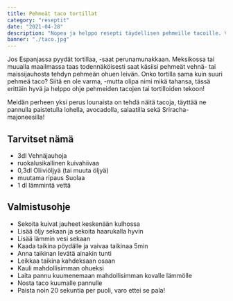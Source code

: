 ```yaml
---
title: Pehmeät taco tortillat
category: "reseptit"
date: "2021-04-28"
description: "Nopea ja helppo resepti täydellisen pehmeille tacoille. Valmistusaika vain 5min!"
banner: "./taco.jpg"
---
```


Jos Espanjassa pyydät tortillaa, -saat perunamunakkaan. Meksikossa tai muualla maailmassa taas todennäköisesti saat käsiisi pehmeät vehnä- tai maissijauhosta tehdyn pehmeän ohuen leivän. Onko tortilla sama kuin suuri pehmeä taco? Siitä en ole varma, -mutta olipa nimi mikä tahansa, tässä erittäin hyvä ja helppo ohje pehmeiden tacojen tai tortilloiden tekoon!

Meidän perheen yksi perus lounaista on tehdä näitä tacoja, täyttää ne pannulla paistetulla lohella, avocadolla, salaatilla sekä Sriracha-majoneesilla!

## Tarvitset nämä 

- 3dl Vehnäjauhoja
- ruokalusikallinen kuivahiivaa
- 0,3dl Oliiviöljyä (tai muuta öljyä)
- muutama ripaus Suolaa
- 1 dl lämmintä vettä

## Valmistusohje
- Sekoita kuivat jauheet keskenään kulhossa
- Lisää öljy sekaan ja sekoita haarukalla hyvin
- Lisää lämmin vesi sekaan
- Kaada taikina pöydälle ja vaivaa taikinaa 5min
- Anna taikinan levätä ainakin tunti
- Leikkaa taikina kahdeksaan osaan
- Kauli mahdollisimman ohueksi
- Laita pannu kuumenemaan mahdollisimman kovalle lämmölle
- Nosta taco kuumalle pannulle
- Paista noin 20 sekuntia per puoli, varo ettei se pala!

